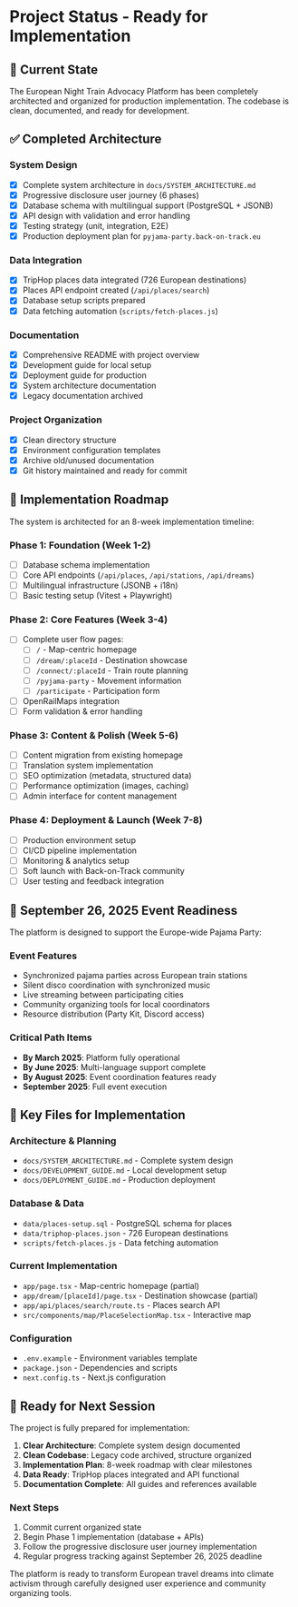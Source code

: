# Project Status - Ready for Implementation

## 🎯 **Current State**

The European Night Train Advocacy Platform has been completely architected and organized for production implementation. The codebase is clean, documented, and ready for development.

## ✅ **Completed Architecture**

### **System Design**
- [x] Complete system architecture in `docs/SYSTEM_ARCHITECTURE.md`
- [x] Progressive disclosure user journey (6 phases)
- [x] Database schema with multilingual support (PostgreSQL + JSONB)
- [x] API design with validation and error handling
- [x] Testing strategy (unit, integration, E2E)
- [x] Production deployment plan for `pyjama-party.back-on-track.eu`

### **Data Integration**
- [x] TripHop places data integrated (726 European destinations)
- [x] Places API endpoint created (`/api/places/search`)
- [x] Database setup scripts prepared
- [x] Data fetching automation (`scripts/fetch-places.js`)

### **Documentation**
- [x] Comprehensive README with project overview
- [x] Development guide for local setup
- [x] Deployment guide for production
- [x] System architecture documentation
- [x] Legacy documentation archived

### **Project Organization**
- [x] Clean directory structure
- [x] Environment configuration templates
- [x] Archive old/unused documentation
- [x] Git history maintained and ready for commit

## 🚧 **Implementation Roadmap**

The system is architected for an 8-week implementation timeline:

### **Phase 1: Foundation (Week 1-2)**
- [ ] Database schema implementation
- [ ] Core API endpoints (`/api/places`, `/api/stations`, `/api/dreams`)
- [ ] Multilingual infrastructure (JSONB + i18n)
- [ ] Basic testing setup (Vitest + Playwright)

### **Phase 2: Core Features (Week 3-4)**
- [ ] Complete user flow pages:
  - [ ] `/` - Map-centric homepage
  - [ ] `/dream/:placeId` - Destination showcase
  - [ ] `/connect/:placeId` - Train route planning
  - [ ] `/pyjama-party` - Movement information
  - [ ] `/participate` - Participation form
- [ ] OpenRailMaps integration
- [ ] Form validation & error handling

### **Phase 3: Content & Polish (Week 5-6)**
- [ ] Content migration from existing homepage
- [ ] Translation system implementation
- [ ] SEO optimization (metadata, structured data)
- [ ] Performance optimization (images, caching)
- [ ] Admin interface for content management

### **Phase 4: Deployment & Launch (Week 7-8)**
- [ ] Production environment setup
- [ ] CI/CD pipeline implementation
- [ ] Monitoring & analytics setup
- [ ] Soft launch with Back-on-Track community
- [ ] User testing and feedback integration

## 🎪 **September 26, 2025 Event Readiness**

The platform is designed to support the Europe-wide Pajama Party:

### **Event Features**
- Synchronized pajama parties across European train stations
- Silent disco coordination with synchronized music
- Live streaming between participating cities
- Community organizing tools for local coordinators
- Resource distribution (Party Kit, Discord access)

### **Critical Path Items**
- **By March 2025**: Platform fully operational
- **By June 2025**: Multi-language support complete
- **By August 2025**: Event coordination features ready
- **September 2025**: Full event execution

## 📂 **Key Files for Implementation**

### **Architecture & Planning**
- `docs/SYSTEM_ARCHITECTURE.md` - Complete system design
- `docs/DEVELOPMENT_GUIDE.md` - Local development setup
- `docs/DEPLOYMENT_GUIDE.md` - Production deployment

### **Database & Data**
- `data/places-setup.sql` - PostgreSQL schema for places
- `data/triphop-places.json` - 726 European destinations
- `scripts/fetch-places.js` - Data fetching automation

### **Current Implementation**
- `app/page.tsx` - Map-centric homepage (partial)
- `app/dream/[placeId]/page.tsx` - Destination showcase (partial)
- `app/api/places/search/route.ts` - Places search API
- `src/components/map/PlaceSelectionMap.tsx` - Interactive map

### **Configuration**
- `.env.example` - Environment variables template
- `package.json` - Dependencies and scripts
- `next.config.ts` - Next.js configuration

## 🚀 **Ready for Next Session**

The project is fully prepared for implementation:

1. **Clear Architecture**: Complete system design documented
2. **Clean Codebase**: Legacy code archived, structure organized
3. **Implementation Plan**: 8-week roadmap with clear milestones
4. **Data Ready**: TripHop places integrated and API functional
5. **Documentation Complete**: All guides and references available

### **Next Steps**
1. Commit current organized state
2. Begin Phase 1 implementation (database + APIs)
3. Follow the progressive disclosure user journey implementation
4. Regular progress tracking against September 26, 2025 deadline

The platform is ready to transform European travel dreams into climate activism through carefully designed user experience and community organizing tools.